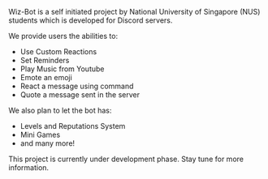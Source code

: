 Wiz-Bot is a self initiated project by National University of Singapore (NUS) students which is developed for Discord servers.

We provide users the abilities to:

- Use Custom Reactions
- Set Reminders
- Play Music from Youtube
- Emote an emoji
- React a message using command
- Quote a message sent in the server

We also plan to let the bot has:
- Levels and Reputations System
- Mini Games
- and many more!

This project is currently under development phase. Stay tune for more information.
